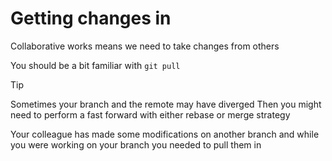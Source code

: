 # Getting changes in

Collaborative works means we need to take changes from others

You should be a bit familiar with `git pull`

> [!TIP]
> Sometimes your branch and the remote may have diverged
> Then you might need to perform a fast forward with either rebase or merge strategy

Your colleague has made some modifications on another branch and while you were working on your branch you needed to pull them in
